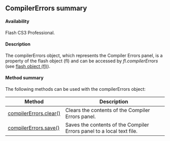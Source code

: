 ## CompilerErrors summary

#### Availability

Flash CS3 Professional.

#### Description

The compilerErrors object, which represents the Compiler Errors panel, is a property of the flash object (fl) and can be accessed by *fl.compilerErrors* (see [flash object (fl)](../flash_object_(fl)/fl_summary.md
)).

#### Method summary

The following methods can be used with the compilerErrors object:

| **Method** | **Description** |
| --- | --- |
| [compilerErrors.clear()](../compilerErrors_object/compilerErrors.md) | Clears the contents of the Compiler Errors panel. |
| [compilerErrors.save()](../compilerErrors_object/compilerError1.md) | Saves the contents of the Compiler Errors panel to a local text file. |
